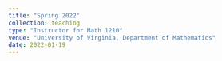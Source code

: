 ```yaml
---
title: "Spring 2022"
collection: teaching
type: "Instructor for Math 1210"
venue: "University of Virginia, Department of Mathematics"
date: 2022-01-19
---
```

 